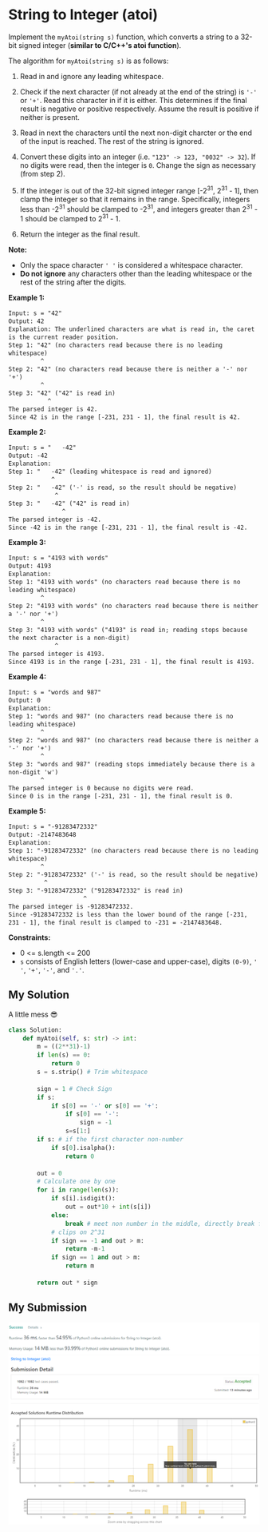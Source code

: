 # String to Integer (atoi)

Implement the `myAtoi(string s)` function, which converts a string to a 32-bit signed integer (**similar to C/C++'s atoi function**).

The algorithm for `myAtoi(string s)` is as follows:

1. Read in and ignore any leading whitespace.

2. Check if the next character (if not already at the end of the string) is `'-'` or `'+'`. Read this character in if it is either. This determines if the final result is negative or positive respectively. Assume the result is positive if neither is present.

3. Read in next the characters until the next non-digit charcter or the end of the input is reached. The rest of the string is ignored.
   
4. Convert these digits into an integer (i.e. `"123" -> 123, "0032" -> 32`). If no digits were read, then the integer is `0`. Change the sign as necessary (from step 2).

5. If the integer is out of the 32-bit signed integer range [-2<sup>31</sup>, 2<sup>31</sup> - 1], then clamp the integer so that it remains in the range. Specifically, integers less than -2<sup>31</sup> should be clamped to -2<sup>31</sup>, and integers greater than 2<sup>31</sup> - 1 should be clamped to 2<sup>31</sup> - 1.

6. Return the integer as the final result.

**Note:**

* Only the space character `' '` is considered a whitespace character.
* **Do not ignore** any characters other than the leading whitespace or the rest of the string after the digits.
 

**Example 1:**
```
Input: s = "42"
Output: 42
Explanation: The underlined characters are what is read in, the caret is the current reader position.
Step 1: "42" (no characters read because there is no leading whitespace)
         ^
Step 2: "42" (no characters read because there is neither a '-' nor '+')
         ^
Step 3: "42" ("42" is read in)
           ^
The parsed integer is 42.
Since 42 is in the range [-231, 231 - 1], the final result is 42.
```

**Example 2:**
```
Input: s = "   -42"
Output: -42
Explanation:
Step 1: "   -42" (leading whitespace is read and ignored)
            ^
Step 2: "   -42" ('-' is read, so the result should be negative)
             ^
Step 3: "   -42" ("42" is read in)
               ^
The parsed integer is -42.
Since -42 is in the range [-231, 231 - 1], the final result is -42.
```

**Example 3:**
```
Input: s = "4193 with words"
Output: 4193
Explanation:
Step 1: "4193 with words" (no characters read because there is no leading whitespace)
         ^
Step 2: "4193 with words" (no characters read because there is neither a '-' nor '+')
         ^
Step 3: "4193 with words" ("4193" is read in; reading stops because the next character is a non-digit)
             ^
The parsed integer is 4193.
Since 4193 is in the range [-231, 231 - 1], the final result is 4193.
``` 

**Example 4:**
```
Input: s = "words and 987"
Output: 0
Explanation:
Step 1: "words and 987" (no characters read because there is no leading whitespace)
         ^
Step 2: "words and 987" (no characters read because there is neither a '-' nor '+')
         ^
Step 3: "words and 987" (reading stops immediately because there is a non-digit 'w')
         ^
The parsed integer is 0 because no digits were read.
Since 0 is in the range [-231, 231 - 1], the final result is 0.
``` 

**Example 5:**
``` 
Input: s = "-91283472332"
Output: -2147483648
Explanation:
Step 1: "-91283472332" (no characters read because there is no leading whitespace)
         ^
Step 2: "-91283472332" ('-' is read, so the result should be negative)
          ^
Step 3: "-91283472332" ("91283472332" is read in)
                     ^
The parsed integer is -91283472332.
Since -91283472332 is less than the lower bound of the range [-231, 231 - 1], the final result is clamped to -231 = -2147483648.
``` 

**Constraints:**

* 0 <= s.length <= 200
* `s` consists of English letters (lower-case and upper-case), digits `(0-9)`, `' '`, `'+'`, `'-'`, and `'.'`.

## My Solution 
A little mess 😎

```python
class Solution:
    def myAtoi(self, s: str) -> int:
        m = ((2**31)-1)
        if len(s) == 0:
            return 0 
        s = s.strip() # Trim whitespace
        
        sign = 1 # Check Sign
        if s: 
            if s[0] == '-' or s[0] == '+':
                if s[0] == '-':
                    sign = -1
                s=s[1:]
        if s: # if the first character non-number
            if s[0].isalpha():
                return 0 
        
        out = 0
        # Calculate one by one
        for i in range(len(s)):
            if s[i].isdigit():
                out = out*10 + int(s[i])
            else:
                break # meet non number in the middle, directly break from loop
            # clips on 2^31    
            if sign == -1 and out > m:    
                return -m-1
            if sign == 1 and out > m:
                return m
            
        return out * sign
```

## My Submission 
![img.png](img.png)
![img_1.png](img_1.png)